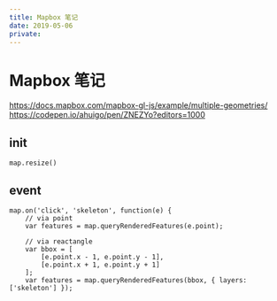 ```yaml
---
title: Mapbox 笔记
date: 2019-05-06
private:
---
```

# Mapbox 笔记
https://docs.mapbox.com/mapbox-gl-js/example/multiple-geometries/
https://codepen.io/ahuigo/pen/ZNEZYo?editors=1000

## init
    map.resize()

## event

    map.on('click', 'skeleton', function(e) {
        // via point
        var features = map.queryRenderedFeatures(e.point);

        // via reactangle
        var bbox = [
            [e.point.x - 1, e.point.y - 1],
            [e.point.x + 1, e.point.y + 1]
        ];
        var features = map.queryRenderedFeatures(bbox, { layers: ['skeleton'] });
